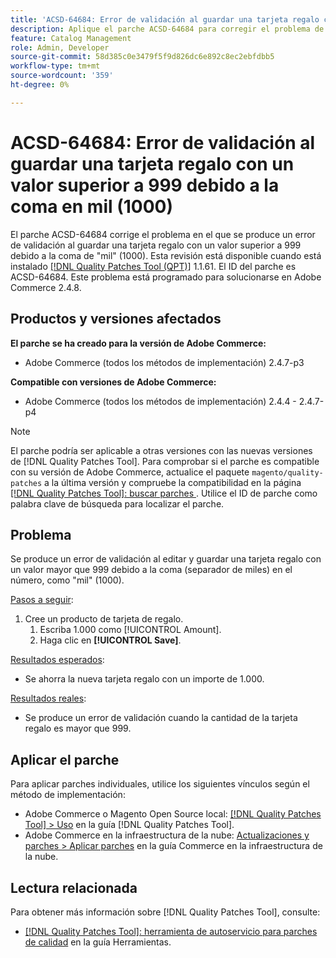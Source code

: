 ```yaml
---
title: 'ACSD-64684: Error de validación al guardar una tarjeta regalo con un valor superior a 999 debido a la coma en mil (1000)'
description: Aplique el parche ACSD-64684 para corregir el problema de Adobe Commerce en el que se produce un error de validación al guardar una tarjeta regalo con un valor superior a 999 debido a la coma de "mil" (1000).
feature: Catalog Management
role: Admin, Developer
source-git-commit: 58d385c0e3479f5f9d826dc6e892c8ec2ebfdbb5
workflow-type: tm+mt
source-wordcount: '359'
ht-degree: 0%

---
```



# ACSD-64684: Error de validación al guardar una tarjeta regalo con un valor superior a 999 debido a la coma en mil (1000)

El parche ACSD-64684 corrige el problema en el que se produce un error de validación al guardar una tarjeta regalo con un valor superior a 999 debido a la coma de &quot;mil&quot; (1000). Esta revisión está disponible cuando está instalado [[!DNL Quality Patches Tool (QPT)]](/help/tools/quality-patches-tool/quality-patches-tool-to-self-serve-quality-patches.md) 1.1.61. El ID del parche es ACSD-64684. Este problema está programado para solucionarse en Adobe Commerce 2.4.8.

## Productos y versiones afectados

**El parche se ha creado para la versión de Adobe Commerce:**

* Adobe Commerce (todos los métodos de implementación) 2.4.7-p3

**Compatible con versiones de Adobe Commerce:**

* Adobe Commerce (todos los métodos de implementación) 2.4.4 - 2.4.7-p4

>[!NOTE]
>
>El parche podría ser aplicable a otras versiones con las nuevas versiones de [!DNL Quality Patches Tool]. Para comprobar si el parche es compatible con su versión de Adobe Commerce, actualice el paquete `magento/quality-patches` a la última versión y compruebe la compatibilidad en la página [[!DNL Quality Patches Tool]: buscar parches ](https://experienceleague.adobe.com/tools/commerce-quality-patches/index.html). Utilice el ID de parche como palabra clave de búsqueda para localizar el parche.

## Problema

Se produce un error de validación al editar y guardar una tarjeta regalo con un valor mayor que 999 debido a la coma (separador de miles) en el número, como &quot;mil&quot; (1000).

<u>Pasos a seguir</u>:

1. Cree un producto de tarjeta de regalo.
   1. Escriba 1.000 como [!UICONTROL Amount].
   1. Haga clic en **[!UICONTROL Save]**.

<u>Resultados esperados</u>:

* Se ahorra la nueva tarjeta regalo con un importe de 1.000.

<u>Resultados reales</u>:

* Se produce un error de validación cuando la cantidad de la tarjeta regalo es mayor que 999.

## Aplicar el parche

Para aplicar parches individuales, utilice los siguientes vínculos según el método de implementación:

* Adobe Commerce o Magento Open Source local: [[!DNL Quality Patches Tool] > Uso](/help/tools/quality-patches-tool/usage.md) en la guía [!DNL Quality Patches Tool].
* Adobe Commerce en la infraestructura de la nube: [Actualizaciones y parches > Aplicar parches](https://experienceleague.adobe.com/docs/commerce-cloud-service/user-guide/develop/upgrade/apply-patches.html) en la guía Commerce en la infraestructura de la nube.

## Lectura relacionada

Para obtener más información sobre [!DNL Quality Patches Tool], consulte:

* [[!DNL Quality Patches Tool]: herramienta de autoservicio para parches de calidad](/help/tools/quality-patches-tool/quality-patches-tool-to-self-serve-quality-patches.md) en la guía Herramientas.
